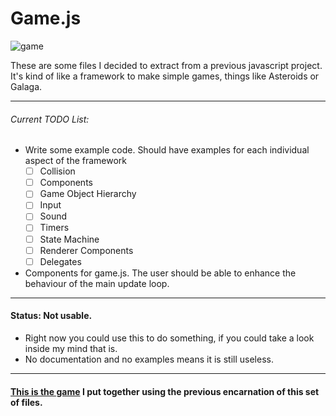 # Game.js

![game][game]

These are some files I decided to extract from a previous javascript project. It's kind of like a framework to make simple games, things like Asteroids or Galaga.

-----------------------------------

###### Current TODO List:

- Write some example code. Should have examples for each individual aspect of the framework
  - [ ] Collision
  - [ ] Components
  - [ ] Game Object Hierarchy
  - [ ] Input
  - [ ] Sound
  - [ ] Timers
  - [ ] State Machine
  - [ ] Renderer Components
  - [ ] Delegates

- Components for game.js. The user should be able to enhance the behaviour of the main update loop.

-----------------------------------

#### Status: Not usable.

* Right now you could use this to do something, if you could take a look inside my mind that is. 
* No documentation and no examples means it is still useless.

-----------------------------------

#### [This is the game][tirador] I put together using the previous encarnation of this set of files.

[game]: http://f.cl.ly/items/3N420I093v3b03051W39/game.png
[tirador]: http://www.treintipollo.com/tirador/index.html
